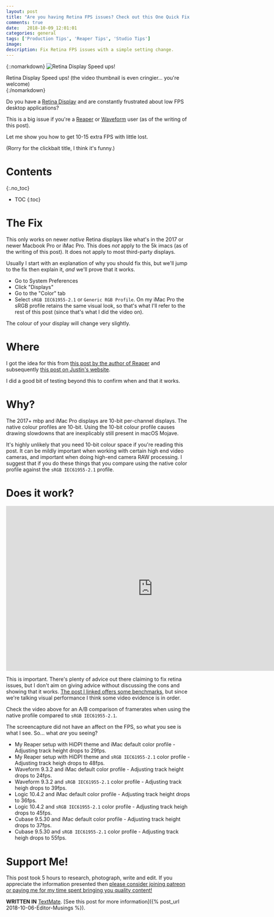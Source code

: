 ```yaml
---
layout: post
title: "Are you having Retina FPS issues? Check out this One Quick Fix that Apple doesn't want you to know about!"
comments: true
date:   2018-10-09_12:01:01 
categories: general
tags: ['Production Tips', 'Reaper Tips', 'Studio Tips']
image:
description: Fix Retina FPS issues with a simple setting change.
---
```


{::nomarkdown}
  <img src="/assets/General/Retina.png" alt="Retina Display Speed ups!">
  <div class="image-caption">Retina Display Speed ups! (the video thumbnail is even cringier... you're welcome)</div>
{:/nomarkdown}


Do you have a [Retina Display](https://en.wikipedia.org/wiki/Retina_display) and are constantly frustrated about low FPS desktop applications?

This is a big issue if you're a [Reaper](https://www.reaper.fm) or [Waveform](https://www.tracktion.com/products/waveform) user (as of the writing of this post).

Let me show you how to get 10-15 extra FPS with little lost.

(Rorry for the clickbait title, I think it's funny.)

<!--more-->



# Contents
{:.no_toc}
* TOC
{:toc}

# The Fix

This only works on newer _native_ Retina displays like what's in the 2017 or newer Macbook Pro or iMac Pro. This does _not_ apply to the 5k imacs (as of the writing of this post). It does not apply to most third-party displays.

Usually I start with an explanation of why you should fix this, but we'll jump to the fix then explain it, _and_ we'll prove that it works.

* Go to System Preferences
* Click "Displays"
* Go to the "Color" tab
* Select `sRGB IEC61955-2.1` or `Generic RGB Profile`. On my iMac Pro the sRGB profile retains the same visual look, so that's what I'll refer to the rest of this post (since that's what I did the video on).

The colour of your display will change very slightly.

# Where

I got the idea for this from [this post by the author of Reaper](https://forum.cockos.com/showpost.php?p=1796064&postcount=40) and subsequently [this post on Justin's website](https://user.cockos.com/~deadbeef/index.php?article=697).

I did a good bit of testing beyond this to confirm when and that it works.

# Why?

The 2017+ mbp and iMac Pro displays are 10-bit per-channel displays. The native colour profiles are 10-bit. Using the 10-bit colour profile causes drawing slowdowns that are inexplicably still present in macOS Mojave.

It's highly unlikely that you need 10-bit colour space if you're reading this post. It can be mildly important when working with certain high end video cameras, and important when doing high-end camera RAW processing. I suggest that if you do these things that you compare using the native color profile against the `sRGB IEC61955-2.1` profile.

# Does it work?

<iframe width="800" height="450" src="https://www.youtube.com/embed/RZtfpfRYu4g" frameborder="0" allow="autoplay; encrypted-media" allowfullscreen></iframe>

This is important. There's plenty of advice out there claiming to fix retina issues, but I don't aim on giving advice without discussing the cons and showing that it works. [The post I linked offers some benchmarks](https://user.cockos.com/~deadbeef/index.php?article=697), but since we're talking visual performance I think some video evidence is in order.

Check the video above for an A/B comparison of framerates when using the native profile compared to `sRGB IEC61955-2.1`.

The screencapture did not have an affect on the FPS, so what you see is what I see. So... what _are_ you seeing?

* My Reaper setup with HiDPI theme and iMac default color profile - Adjusting track height drops to 29fps.
* My Reaper setup with HiDPI theme and `sRGB IEC61955-2.1` color profile - Adjusting track heigh drops to 48fps.
* Waveform 9.3.2 and iMac default color profile - Adjusting track height drops to 24fps.
* Waveform 9.3.2 and `sRGB IEC61955-2.1` color profile - Adjusting track heigh drops to 39fps.
* Logic 10.4.2 and iMac default color profile - Adjusting track height drops to 36fps.
* Logic 10.4.2 and `sRGB IEC61955-2.1` color profile - Adjusting track heigh drops to 45fps.
* Cubase 9.5.30 and iMac default color profile - Adjusting track height drops to 37fps.
* Cubase 9.5.30 and `sRGB IEC61955-2.1` color profile - Adjusting track heigh drops to 55fps.

# Support Me!

This post took 5 hours to research, photograph, write and edit. If you appreciate the information presented then <a href="/DonateNow/">please consider joining patreon or paying me for my time spent bringing you quality content!</a>






**WRITTEN IN** [TextMate](https://macromates.com). [See this post for more information]({% post_url 2018-10-06-Editor-Musings %}).

